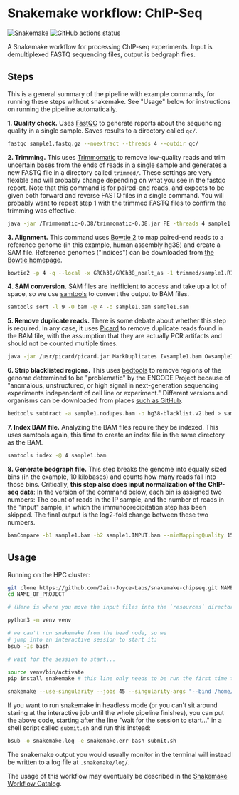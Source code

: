 # Snakemake workflow: ChIP-Seq

[![Snakemake](https://img.shields.io/badge/snakemake-≥6.3.0-brightgreen.svg)](https://snakemake.github.io)
[![GitHub actions status](https://github.com/Jain_Joyce-Labs/snakemake-chipseq/workflows/Tests/badge.svg?branch=main)](https://github.com/Jain_Joyce-Labs/snakemake-chipseq/actions?query=branch%3Amain+workflow%3ATests)


A Snakemake workflow for processing ChIP-seq experiments. Input is demultiplexed FASTQ sequencing files, output is bedgraph files.

## Steps

This is a general summary of the pipeline with example commands, for running these steps without snakemake. See "Usage" below for instructions on running the pipeline automatically.

**1. Quality check.** Uses [FastQC](https://www.bioinformatics.babraham.ac.uk/projects/fastqc/) to generate reports about the sequencing quality in a single sample. Saves results to a directory called `qc/`.

```sh
fastqc sample1.fastq.gz --noextract --threads 4 --outdir qc/
```

**2. Trimming.** This uses [Trimmomatic](http://www.usadellab.org/cms/?page=trimmomatic) to remove low-quality reads and trim uncertain bases from the ends of reads in a single sample and generates a new FASTQ file in a directory called `trimmed/`. These settings are very flexible and will probably change depending on what you see in the fastqc report. Note that this command is for paired-end reads, and expects to be given both forward and reverse FASTQ files in a single command. You will probably want to repeat step 1 with the trimmed FASTQ files to confirm the trimming was effective.

```sh
java -jar /Trimmomatic-0.38/trimmomatic-0.38.jar PE -threads 4 sample1.R1.fastq.gz sample1.R2.fastq.gz trimmed/sample1.R1.fastq.gz trimmed/sample1.R2.fastq.gz SLIDINGWINDOW:4:20 MINLEN:20
```

**3. Alignment.** This command uses [Bowtie 2](https://bowtie-bio.sourceforge.net/bowtie2/index.shtml) to map paired-end reads to a reference genome (in this example, human assembly hg38) and create a SAM file. Reference genomes ("indices") can be downloaded from [the Bowtie homepage](https://bowtie-bio.sourceforge.net/bowtie2/index.shtml).

```sh
bowtie2 -p 4 -q --local -x GRCh38/GRCh38_noalt_as -1 trimmed/sample1.R1.fastq.gz -2 trimmed/sample1.R2.fastq.gz -X 300 -S sample1.sam
```

**4. SAM conversion.** SAM files are inefficient to access and take up a lot of space, so we use [samtools](http://www.htslib.org/) to convert the output to BAM files.

```sh
samtools sort -l 9 -O bam -@ 4 -o sample1.bam sample1.sam
```

**5. Remove duplicate reads.** There is some debate about whether this step is required. In any case, it uses [Picard](https://broadinstitute.github.io/picard/) to remove duplicate reads found in the BAM file, with the assumption that they are actually PCR artifacts and should not be counted multiple times.

```sh
java -jar /usr/picard/picard.jar MarkDuplicates I=sample1.bam O=sample1.nodupes.bam M=sample1.txt REMOVE_DUPLICATES=true
```

**6. Strip blacklisted regions.** This uses [bedtools](https://bedtools.readthedocs.io/en/latest/) to remove regions of the genome determined to be "problematic" by the ENCODE Project because of "anomalous, unstructured, or high signal in next-generation sequencing experiments independent of cell line or experiment." Different versions and organisms can be downloaded from places [such as GitHub](https://github.com/Boyle-Lab/Blacklist/tree/master/lists).

```sh
bedtools subtract -a sample1.nodupes.bam -b hg38-blacklist.v2.bed > sample1.final.bam
```

**7. Index BAM file.** Analyzing the BAM files require they be indexed. This uses samtools again, this time to create an index file in the same directory as the BAM.

```sh
samtools index -@ 4 sample1.bam
```

**8. Generate bedgraph file.** This step breaks the genome into equally sized bins (in the example, 10 kilobases) and counts how many reads fall into those bins. Critically, **this step also does input normalization of the ChIP-seq data**: In the version of the command below, each bin is assigned two numbers: The count of reads in the IP sample, and the number of reads in the "input" sample, in which the immunoprecipitation step has been skipped. The final output is the log2-fold change between these two numbers.

```sh
bamCompare -b1 sample1.bam -b2 sample1.INPUT.bam --minMappingQuality 15 --binSize 10000 --numberOfProcessors 4 --outFileFormat bedgraph --outFileName sample1.bedgraph
```

## Usage

Running on the HPC cluster:

```sh
git clone https://github.com/Jain-Joyce-Labs/snakemake-chipseq.git NAME_OF_PROJECT
cd NAME_OF_PROJECT

# (Here is where you move the input files into the `resources` directory)

python3 -m venv venv

# we can't run snakemake from the head node, so we
# jump into an interactive session to start it:
bsub -Is bash

# wait for the session to start...

source venv/bin/activate
pip install snakemake # this line only needs to be run the first time the pipeline is installed

snakemake --use-singularity --jobs 45 --singularity-args "--bind /home/rabdill/snakemake-chipseq/resources" --cluster 'bsub -n 16 -o {log} -M {resources.memory}000 -R "span[hosts=1]"'
```

If you want to run snakemake in headless mode (or you can't sit around staring at the interactive job until the whole pipeline finishes), you can put the above code, starting after the line "wait for the session to start..." in a shell script called `submit.sh` and run this instead:

```sh
bsub -o snakemake.log -e snakemake.err bash submit.sh
```

The snakemake output you would usually monitor in the terminal will instead be written to a log file at `.snakemake/log/`.

The usage of this workflow may eventually be described in the [Snakemake Workflow Catalog](https://snakemake.github.io/snakemake-workflow-catalog/?usage=Jain_Joyce-Labs%2Fsnakemake-chipseq).
